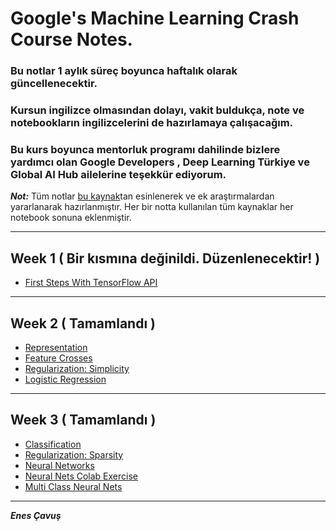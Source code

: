 # **Google's Machine Learning Crash Course Notes.**

### Bu notlar 1 aylık süreç boyunca haftalık olarak güncellenecektir. 

### Kursun ingilizce olmasından dolayı, vakit buldukça, note ve notebookların ingilizcelerini de hazırlamaya çalışacağım.

### Bu kurs boyunca mentorluk programı dahilinde bizlere yardımcı olan Google Developers , Deep Learning Türkiye ve Global AI Hub ailelerine teşekkür ediyorum. 




**_Not:_** Tüm notlar [bu kaynak](https://developers.google.com/machine-learning/crash-course/ml-intro)tan esinlenerek ve ek araştırmalardan yararlanarak hazırlanmıştır. Her bir notta kullanılan tüm kaynaklar her notebook sonuna eklenmiştir.

---


## Week 1 ( Bir kısmına değinildi. Düzenlenecektir! )

- [First Steps With TensorFlow API](Week1/FirstStepWithTF.ipynb)


---


## Week 2 ( Tamamlandı )

- [Representation](Week2/Representation.ipynb)
- [Feature Crosses](Week2/FeatureCrosses.ipynb)
- [Regularization: Simplicity](Week2/Regularization.ipynb)
- [Logistic Regression](Week2/LogisticRegression.ipynb)


---


## Week 3 ( Tamamlandı )

- [Classification](Week3/Classification.ipynb)
- [Regularization: Sparsity ](Week3/L1_regularization.ipynb)
- [Neural Networks](Week3/Neuralnetworks.ipynb)
- [Neural Nets Colab Exercise](Week3/NeuralNetsColab.ipynb)
- [Multi Class Neural Nets](Week3/MultiClassNets.ipynb)



---


**_Enes Çavuş_**